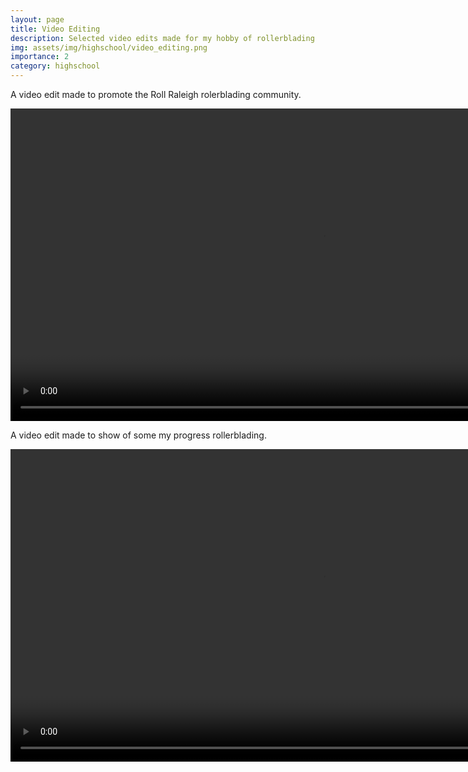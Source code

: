 ```yaml
---
layout: page
title: Video Editing
description: Selected video edits made for my hobby of rollerblading
img: assets/img/highschool/video_editing.png
importance: 2
category: highschool
---
```



A video edit made to promote the Roll Raleigh rolerblading community.

<video width="auto" height="500" controls="controls">
  <source src="/assets/video/Roll Raleigh promo edit.mp4" type="video/mp4">
</video>

A video edit made to show of some my progress rollerblading. 

<video width="auto" height="500" controls="controls">
  <source src="/assets/video/Zach Merino Random Edit.mp4" type="video/mp4">
</video>

